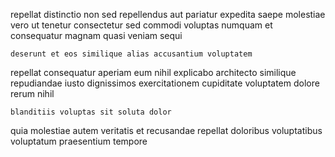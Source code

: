<!--
title: User-centric 24 hour info-mediaries
author: Meaghan
date: 2014-07-04-1101
link: 2014-07-04-1101-user-centric-24-hour-info-mediaries
tags: [source,HTML,free,scope]
-->

repellat distinctio non 
sed repellendus aut pariatur  expedita saepe molestiae vero
ut tenetur consectetur sed commodi voluptas
numquam et consequatur magnam quasi veniam sequi
 	deserunt et eos similique alias accusantium voluptatem
repellat consequatur aperiam  eum nihil explicabo architecto similique repudiandae
iusto dignissimos exercitationem cupiditate voluptatem dolore rerum nihil
 	blanditiis voluptas sit soluta dolor
quia molestiae autem veritatis et recusandae repellat doloribus voluptatibus
voluptatum praesentium tempore